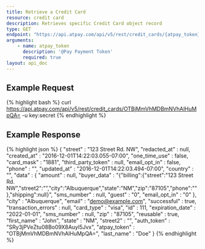 ```yaml
---
title: Retrieve a Credit Card
resource: credit card
description: Retrieves specific Credit Card object record
type: GET
endpoint: "https://api.atpay.com/api/v5/rest/credit_cards/{atpay_token}"
arguments:
    - name: atpay_token
      description: '@Pay Payment Token'
      required: true
layout: api_doc
---
```


## Example Request
{% highlight bash %}
curl https://api.atpay.com/api/v5/rest/credit_cards/OTBjMmVhMDBmNVhAlHuMpQA= -u key:secret
{% endhighlight %}

## Example Response
{% highlight json %}
{
   "street" : "123 Street Rd. NW",
   "redacted_at" : null,
   "created_at" : "2016-12-01T14:22:03.055-07:00",
   "one_time_use" : false,
   "card_mask" : "1881",
   "third_party_token" : null,
   "email_opt_in" : false,
   "phone" : "",
   "updated_at" : "2016-12-01T14:22:03.494-07:00",
   "country" : "",
   "data" : {
      "amount" : null,
      "buyer_data" : "{\"billing\":{\"street\":\"123 Street Rd. NW\",\"street2\":\"\",\"city\":\"Albuquerque\",\"state\":\"NM\",\"zip\":\"87105\",\"phone\":\"\"},\"shipping\":null}",
      "sms_number" : null,
      "guest" : "0",
      "email_opt_in" : "0"
   },
   "city" : "Albuquerque",
   "email" : "demo@example.com",
   "successful" : true,
   "transaction_errors" : null,
   "card_type" : "visa",
   "id" : 111,
   "expiration_date" : "2022-01-01",
   "sms_number" : null,
   "zip" : "87105",
   "reusable" : true,
   "first_name" : "John",
   "state" : "NM",
   "street2" : "",
   "auth_token" : "SRy3jPVeZtu08Bo09X8Auyl5Jvx",
   "atpay_token" : "OTBjMmVhMDBmNVhAlHuMpQA=",
   "last_name" : "Doe"
}
{% endhighlight %}
